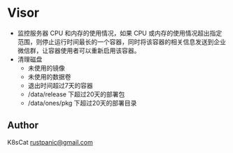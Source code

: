# Visor

- 监控服务器 CPU 和内存的使用情况，如果 CPU 或内存的使用情况超出指定范围，则停止运行时间最长的一个容器，同时将该容器的相关信息发送到企业微信群，让容器使用者可以重新启用该容器。
- 清理磁盘
    - 未使用的镜像
    - 未使用的数据卷
    - 退出时间超过7天的容器
    - /data/release 下超过20天的部署包
    - /data/ones/pkg 下超过20天的部署目录

## Author

K8sCat <rustpanic@gmail.com>
